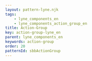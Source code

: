 ```yaml
---
layout: pattern-lyne.njk
tags: 
    - lyne_components_en
    - lyne_components_action_group_en
title: Action-Group
key: action-group-lyne_en
parent: lyne_components_en
keywords: action-group
order: 20
patternId: sbbActionGroup
---
```

